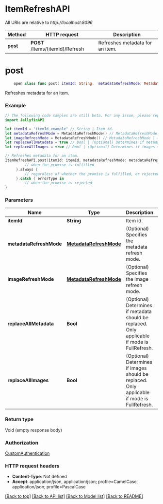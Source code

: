 # ItemRefreshAPI

All URIs are relative to *http://localhost:8096*

Method | HTTP request | Description
------------- | ------------- | -------------
[**post**](ItemRefreshAPI.md#post) | **POST** /Items/{itemId}/Refresh | Refreshes metadata for an item.


# **post**
```swift
    open class func post( itemId: String,  metadataRefreshMode: MetadataRefreshMode? = nil,  imageRefreshMode: MetadataRefreshMode? = nil,  replaceAllMetadata: Bool? = nil,  replaceAllImages: Bool? = nil) -> Promise<Void>
```

Refreshes metadata for an item.

### Example
```swift
// The following code samples are still beta. For any issue, please report via http://github.com/OpenAPITools/openapi-generator/issues/new
import JellyfinAPI

let itemId = "itemId_example" // String | Item id.
let metadataRefreshMode = MetadataRefreshMode() // MetadataRefreshMode | (Optional) Specifies the metadata refresh mode. (optional)
let imageRefreshMode = MetadataRefreshMode() // MetadataRefreshMode | (Optional) Specifies the image refresh mode. (optional)
let replaceAllMetadata = true // Bool | (Optional) Determines if metadata should be replaced. Only applicable if mode is FullRefresh. (optional) (default to false)
let replaceAllImages = true // Bool | (Optional) Determines if images should be replaced. Only applicable if mode is FullRefresh. (optional) (default to false)

// Refreshes metadata for an item.
ItemRefreshAPI.post(itemId: itemId, metadataRefreshMode: metadataRefreshMode, imageRefreshMode: imageRefreshMode, replaceAllMetadata: replaceAllMetadata, replaceAllImages: replaceAllImages).then {
         // when the promise is fulfilled
     }.always {
         // regardless of whether the promise is fulfilled, or rejected
     }.catch { errorType in
         // when the promise is rejected
}
```

### Parameters

Name | Type | Description  | Notes
------------- | ------------- | ------------- | -------------
 **itemId** | **String** | Item id. | 
 **metadataRefreshMode** | [**MetadataRefreshMode**](.md) | (Optional) Specifies the metadata refresh mode. | [optional] 
 **imageRefreshMode** | [**MetadataRefreshMode**](.md) | (Optional) Specifies the image refresh mode. | [optional] 
 **replaceAllMetadata** | **Bool** | (Optional) Determines if metadata should be replaced. Only applicable if mode is FullRefresh. | [optional] [default to false]
 **replaceAllImages** | **Bool** | (Optional) Determines if images should be replaced. Only applicable if mode is FullRefresh. | [optional] [default to false]

### Return type

Void (empty response body)

### Authorization

[CustomAuthentication](../README.md#CustomAuthentication)

### HTTP request headers

 - **Content-Type**: Not defined
 - **Accept**: application/json, application/json; profile=CamelCase, application/json; profile=PascalCase

[[Back to top]](#) [[Back to API list]](../README.md#documentation-for-api-endpoints) [[Back to Model list]](../README.md#documentation-for-models) [[Back to README]](../README.md)


